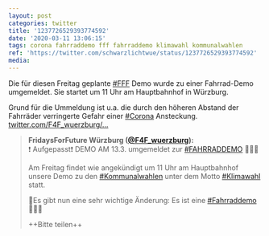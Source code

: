 ```yaml
---
layout: post
categories: twitter
title: '1237726529393774592'
date: '2020-03-11 13:06:15'
tags: corona fahrraddemo fff fahrraddemo klimawahl kommunalwahlen
ref: 'https://twitter.com/schwarzlichtwue/status/1237726529393774592'
media:
---
```

Die für diesen Freitag geplante [#FFF](/t/fff) Demo wurde zu einer Fahrrad-Demo umgemeldet. Sie startet um 11 Uhr am Hauptbahnhof in Würzburg.

Grund für die Ummeldung ist u.a. die durch den höheren Abstand der Fahrräder verringerte Gefahr einer [#Corona](/t/corona) Ansteckung. [twitter.com/F4F_wuerzburg/…](https://twitter.com/F4F_wuerzburg/status/1237703149022056448) 


> <b>FridaysForFuture Würzburg ([@F4F_wuerzburg](https://twitter.com/F4F_wuerzburg)):</b>  
>❗️ Aufgepasst❗️ DEMO AM 13.3. umgemeldet zur [#FAHRRADDEMO](/t/fahrraddemo) 🚴🏽‍♀️  
>  
>Am Freitag findet wie angekündigt um 11 Uhr am Hauptbahnhof unsere Demo zu den [#Kommunalwahlen](/t/kommunalwahlen) unter dem Motto [#Klimawahl](/t/klimawahl) statt.  
>  
>🌳Es gibt nun eine sehr wichtige Änderung: Es ist eine [#Fahrraddemo](/t/fahrraddemo)  🚴🏽‍♀️   
>  
>++Bitte teilen++   
>  
>  

